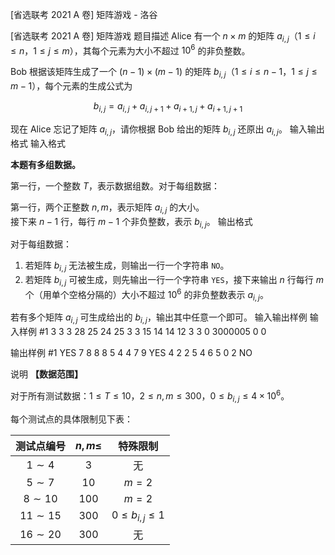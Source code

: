 



[省选联考 2021 A 卷] 矩阵游戏 - 洛谷














[省选联考 2021 A 卷] 矩阵游戏
题目描述
Alice 有一个 $n \times m$ 的矩阵 $a_{i, j}$（$1 \le i \le n$，$1 \le j \le m$），其每个元素为大小不超过 ${10}^6$ 的非负整数。

Bob 根据该矩阵生成了一个 $(n - 1) \times (m - 1)$ 的矩阵 $b_{i, j}$（$1 \le i \le n - 1$，$1 \le j \le m - 1$），每个元素的生成公式为

$$ b_{i, j} = a_{i, j} + a_{i, j + 1} + a_{i + 1, j} + a_{i + 1, j + 1} $$

现在 Alice 忘记了矩阵 $a_{i, j}$，请你根据 Bob 给出的矩阵 $b_{i, j}$ 还原出 $a_{i, j}$。
输入输出格式
输入格式

**本题有多组数据。**

第一行，一个整数 $T$，表示数据组数。对于每组数据：

第一行，两个正整数 $n, m$，表示矩阵 $a_{i, j}$ 的大小。  
接下来 $n - 1$ 行，每行 $m - 1$ 个非负整数，表示 $b_{i, j}$。
输出格式

对于每组数据：

1. 若矩阵 $b_{i, j}$ 无法被生成，则输出一行一个字符串 `NO`。
2. 若矩阵 $b_{i, j}$ 可被生成，则先输出一行一个字符串 `YES`，接下来输出 $n$ 行每行 $m$ 个（用单个空格分隔的）大小不超过 ${10}^6$ 的非负整数表示 $a_{i, j}$。

若有多个矩阵 $a_{i, j}$ 可生成给出的 $b_{i, j}$，输出其中任意一个即可。
输入输出样例
输入样例 #1
3
3 3
28 25
24 25
3 3
15 14
14 12
3 3
0 3000005
0 0

输出样例 #1
YES
7 8 8
8 5 4
4 7 9
YES
4 2 2
5 4 6
5 0 2
NO

说明
**【数据范围】**

对于所有测试数据：$1 \le T \le 10$，$2 \le n, m \le 300$，$0 \le b_{i, j} \le 4 \times {10}^6$。

每个测试点的具体限制见下表：

| 测试点编号 | $n, m \le$ | 特殊限制 |
|:-:|:-:|:-:|
| $1 \sim 4$ | $3$ | 无 |
| $5 \sim 7$ | $10$ | $m = 2$ |
| $8 \sim 10$ | $100$ | $m = 2$ |
| $11 \sim 15$ | $300$ | $0 \le b_{i, j} \le 1$ |
| $16 \sim 20$ | $300$ | 无 |






